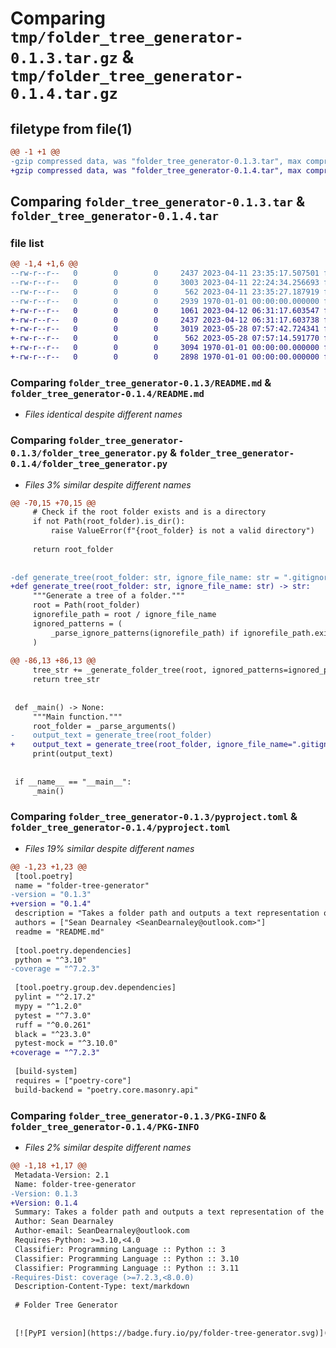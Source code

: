 # Comparing `tmp/folder_tree_generator-0.1.3.tar.gz` & `tmp/folder_tree_generator-0.1.4.tar.gz`

## filetype from file(1)

```diff
@@ -1 +1 @@
-gzip compressed data, was "folder_tree_generator-0.1.3.tar", max compression
+gzip compressed data, was "folder_tree_generator-0.1.4.tar", max compression
```

## Comparing `folder_tree_generator-0.1.3.tar` & `folder_tree_generator-0.1.4.tar`

### file list

```diff
@@ -1,4 +1,6 @@
--rw-r--r--   0        0        0     2437 2023-04-11 23:35:17.507501 folder_tree_generator-0.1.3/README.md
--rw-r--r--   0        0        0     3003 2023-04-11 22:24:34.256693 folder_tree_generator-0.1.3/folder_tree_generator.py
--rw-r--r--   0        0        0      562 2023-04-11 23:35:27.187919 folder_tree_generator-0.1.3/pyproject.toml
--rw-r--r--   0        0        0     2939 1970-01-01 00:00:00.000000 folder_tree_generator-0.1.3/PKG-INFO
+-rw-r--r--   0        0        0     1061 2023-04-12 06:31:17.603547 folder_tree_generator-0.1.4/LICENSE
+-rw-r--r--   0        0        0     2437 2023-04-12 06:31:17.603738 folder_tree_generator-0.1.4/README.md
+-rw-r--r--   0        0        0     3019 2023-05-28 07:57:42.724341 folder_tree_generator-0.1.4/folder_tree_generator.py
+-rw-r--r--   0        0        0      562 2023-05-28 07:57:14.591770 folder_tree_generator-0.1.4/pyproject.toml
+-rw-r--r--   0        0        0     3094 1970-01-01 00:00:00.000000 folder_tree_generator-0.1.4/setup.py
+-rw-r--r--   0        0        0     2898 1970-01-01 00:00:00.000000 folder_tree_generator-0.1.4/PKG-INFO
```

### Comparing `folder_tree_generator-0.1.3/README.md` & `folder_tree_generator-0.1.4/README.md`

 * *Files identical despite different names*

### Comparing `folder_tree_generator-0.1.3/folder_tree_generator.py` & `folder_tree_generator-0.1.4/folder_tree_generator.py`

 * *Files 3% similar despite different names*

```diff
@@ -70,15 +70,15 @@
     # Check if the root folder exists and is a directory
     if not Path(root_folder).is_dir():
         raise ValueError(f"{root_folder} is not a valid directory")
 
     return root_folder
 
 
-def generate_tree(root_folder: str, ignore_file_name: str = ".gitignore") -> str:
+def generate_tree(root_folder: str, ignore_file_name: str) -> str:
     """Generate a tree of a folder."""
     root = Path(root_folder)
     ignorefile_path = root / ignore_file_name
     ignored_patterns = (
         _parse_ignore_patterns(ignorefile_path) if ignorefile_path.exists() else []
     )
 
@@ -86,13 +86,13 @@
     tree_str += _generate_folder_tree(root, ignored_patterns=ignored_patterns)
     return tree_str
 
 
 def _main() -> None:
     """Main function."""
     root_folder = _parse_arguments()
-    output_text = generate_tree(root_folder)
+    output_text = generate_tree(root_folder, ignore_file_name=".gitignore")
     print(output_text)
 
 
 if __name__ == "__main__":
     _main()
```

### Comparing `folder_tree_generator-0.1.3/pyproject.toml` & `folder_tree_generator-0.1.4/pyproject.toml`

 * *Files 19% similar despite different names*

```diff
@@ -1,23 +1,23 @@
 [tool.poetry]
 name = "folder-tree-generator"
-version = "0.1.3"
+version = "0.1.4"
 description = "Takes a folder path and outputs a text representation of the folders and files, supports ignore files."
 authors = ["Sean Dearnaley <SeanDearnaley@outlook.com>"]
 readme = "README.md"
 
 [tool.poetry.dependencies]
 python = "^3.10"
-coverage = "^7.2.3"
 
 [tool.poetry.group.dev.dependencies]
 pylint = "^2.17.2"
 mypy = "^1.2.0"
 pytest = "^7.3.0"
 ruff = "^0.0.261"
 black = "^23.3.0"
 pytest-mock = "^3.10.0"
+coverage = "^7.2.3"
 
 [build-system]
 requires = ["poetry-core"]
 build-backend = "poetry.core.masonry.api"
```

### Comparing `folder_tree_generator-0.1.3/PKG-INFO` & `folder_tree_generator-0.1.4/PKG-INFO`

 * *Files 2% similar despite different names*

```diff
@@ -1,18 +1,17 @@
 Metadata-Version: 2.1
 Name: folder-tree-generator
-Version: 0.1.3
+Version: 0.1.4
 Summary: Takes a folder path and outputs a text representation of the folders and files, supports ignore files.
 Author: Sean Dearnaley
 Author-email: SeanDearnaley@outlook.com
 Requires-Python: >=3.10,<4.0
 Classifier: Programming Language :: Python :: 3
 Classifier: Programming Language :: Python :: 3.10
 Classifier: Programming Language :: Python :: 3.11
-Requires-Dist: coverage (>=7.2.3,<8.0.0)
 Description-Content-Type: text/markdown
 
 # Folder Tree Generator
 
 
 [![PyPI version](https://badge.fury.io/py/folder-tree-generator.svg)](https://badge.fury.io/py/folder-tree-generator)
```

